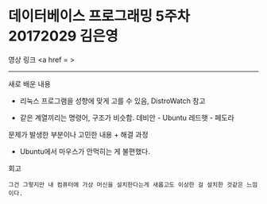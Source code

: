 # 데이터베이스 프로그래밍 5주차 20172029 김은영
영상 링크
<a href = >
* * *

새로 배운 내용

 * 리눅스 프로그램을 성향에 맞게 고를 수 있음, DistroWatch 참고

 + 같은 계열끼리는 명령어, 구조가 비슷함.
   데비안 - Ubuntu   레드햇 - 페도라 


문제가 발생한 부분이나 고민한 내용 + 해결 과정

 * Ubuntu에서 마우스가 안먹히는 게 불편했다.


회고
 ```Ubuntu의 이름이 참 좋은 의미인 것같다. '네가 있으니 내가있다'는 뜻을 알게 되니 더 정감이 간다.
그건 그렇지만 내 컴퓨터에 가상 머신을 설치한다는게 새롭고도 이상한 걸 설치한 것같은 느낌이다. 
```

